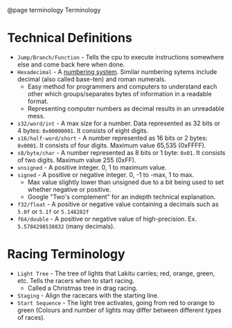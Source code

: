 @page terminology Terminology
# Technical Definitions
* `Jump/Branch/Function` - Tells the cpu to execute instructions somewhere else and come back here when done.
* `Hexadecimal` - A [numbering system](https://en.wikipedia.org/wiki/Hexadecimal). Similar numbering sytems include decimal (also called base-ten) and roman numerals.
  * Easy method for programmers and computers to understand each other which groups/separates bytes of information in a readable format.
  * Representing computer numbers as decimal results in an unreadable mess.
* `s32/word/int` - A max size for a number. Data represented as 32 bits or 4 bytes: `0x00000001`. It consists of eight digits.
* `s16/half-word/short` - A number represented as 16 bits or 2 bytes: `0x0001`. It consists of four digits. Maximum value 65,535 (0xFFFF).
* `s8/byte/char` - A number represented as 8 bits or 1 byte: `0x01`. It consists of two digits. Maximum value 255 (0xFF).
* `unsigned` - A positive integer. 0, 1 to maximum value.
* `signed` - A positive or negative integer. 0, -1 to -max, 1 to max.
  * Max value slightly lower than unsigned due to a bit being used to set whether negative or positive.
  * Google "Two's complement" for an indepth technical explanation.
* `f32/float` - A positive or negative value containing a decimals such as `5.0f` or `5.1f` or `5.148282f`
* `f64/double` - A positive or negative value of high-precision. Ex. `5.5784298538832` (many decimals).

# Racing Terminology
* `Light Tree` - The tree of lights that Lakitu carries; red, orange, green, etc. Tells the racers when to start racing.
  * Called a Christmas tree in drag racing.
* `Staging` - Align the racecars with the starting line.
* `Start Sequence` - The light tree activates, going from red to orange to green (Colours and number of lights may differ between different types of races).
